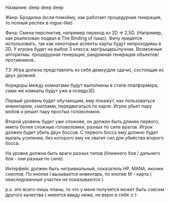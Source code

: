 Название: deep deep deep

Жанр: Бродилка (если помойму, как работает процедурная генерация, то полный респек в rogue-like)

Фича: Смена перспектив, например переход из 2D => 2,5D. (Например, как реализован подвал в The Binding of Isaac). Фичу придется использовать, так как некоторые аспекты карты будут непроходимы в 2D. У игрока будет на выбор 3 класса: маг/рыцарь/лучник. Возможные алгоритмы: процедурная генерация, рандомная генерация объектов/противников..

ТЗ: Игра должна представлять из себя демку(для сдачи), состоящая из двух уровней.

Коридоры между комнатами будут выполнены в стиле платформера, сами же комнаты будут уже в псевдо3D.

Первый уровень будет обучающим, ему покажут, как пользоваться инвентарем, скиллами, передвигаться по карте. Игрок убьет пару мобов и решит пару простых головоломок.

Второй уровень будет уже сложнее, он должен быть длинее первого, иметь более сложные головоломки, разных по силе врагов. Игрок должен будет убить двух боссов. С первого босса ему должно будет выпать усиление, без которого ему не хватит сил для убийства второго босса.

На уровне должна быть враги разных типов (ближнего боя / дальнего боя - они разные по силе).

Интерфейс должен быть нетривиальный, показатель HP, MANA, иконки скиллов. По кнопке I вызывается инвентарь, по кнопке M - карта ( неиследованные участки не показываются ).

p.s. это всего-лишь планы, то что у меня получится может быть совсем другого качества ( имеется ввиду ниже, не верю в себя :c )